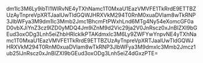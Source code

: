 dm1lc3M6Ly9ibTl1WlRvNE4yTXhNamc1T0MxaU1EazVMVFE1TkRrdE9ETTBZUzAyTnpreVpXRTJaalUwTldGQWJHRXVkM294T0RnM0xuaDVlam8wTkRNP3JlbWFya3M9dm1lc3Mmb2Jmc1BhcmFtPWxhLnd6MTg4Ny54eXomcGF0aD0vbXJiYnZ3cz9lZD0yMDQ4Jm9iZnM9d2Vic29ja2V0JnRscz0xJnBlZXI9bGEud3oxODg3Lnh5eiZhbHRlcklkPTAKdmxlc3M6Ly9ZWFYwYnpvNE4yTXhNamc1T0MxaU1EazVMVFE1TkRrdE9ETTBZUzAyTnpreVpXRTJaalUwTldGQWJHRXVkM294T0RnM0xuaDVlam8wTkRNP3JlbWFya3M9dmxlc3Mmb2Jmcz1ub25lJnRscz0xJnBlZXI9bGEud3oxODg3Lnh5eiZ4dGxzPTE=
